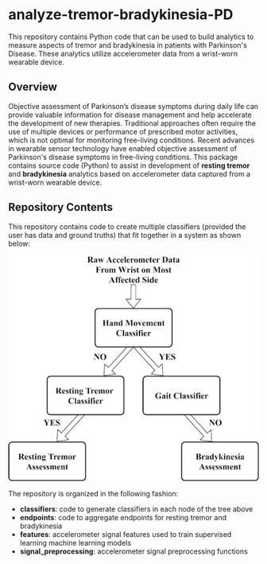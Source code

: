# analyze-tremor-bradykinesia-PD
This repository contains Python code that can be used to build analytics to measure aspects of tremor and bradykinesia in patients with Parkinson's Disease. These analytics utilize accelerometer data from a wrist-worn wearable device.

## Overview
Objective assessment of Parkinson’s disease symptoms during daily life can provide valuable information for disease management and help accelerate the development of new therapies. Traditional approaches often require the use of multiple devices or performance of prescribed motor activities, which is not optimal for monitoring free-living conditions. Recent advances in wearable sensor technology have enabled objective assessment of Parkinson's disease symptoms in free-living conditions. This package contains source code (Python) to assist in development of **resting tremor** and **bradykinesia** analytics based on accelerometer data captured from a wrist-worn wearable device.

## Repository Contents
This repository contains code to create multiple classifiers (provided the user has data and ground truths) that fit together in a system as shown below:

![alt text](pd_analytics_diagram.png?raw=true "pd_analytics_diagram.png")

The repository is organized in the following fashion:
* __classifiers__: code to generate classifiers in each node of the tree above
* __endpoints__: code to aggregate endpoints for resting tremor and bradykinesia
* __features__: accelerometer signal features used to train supervised learning machine learning models
* __signal_preprocessing__: accelerometer signal preprocessing functions